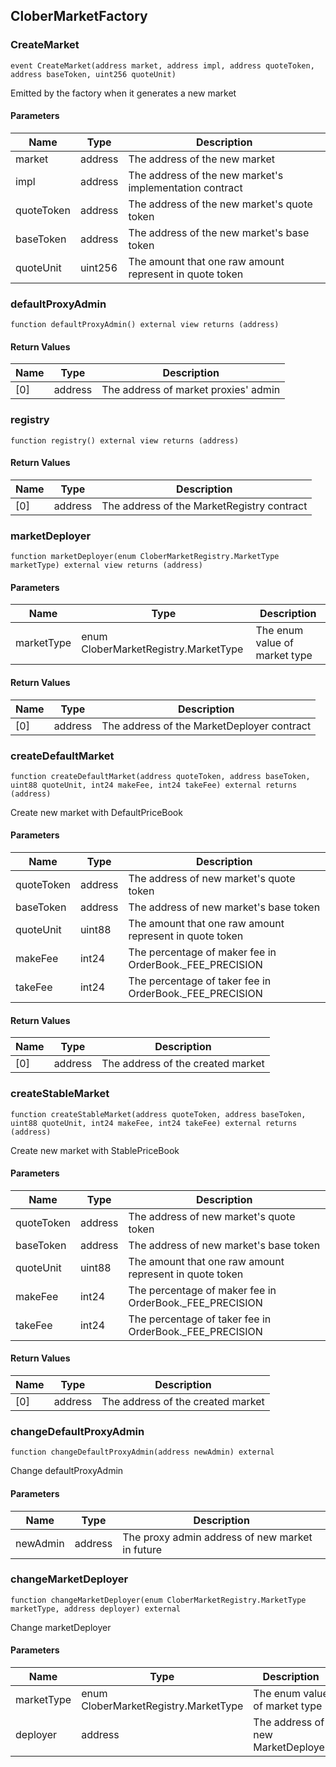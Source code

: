 ## CloberMarketFactory

### CreateMarket

```solidity
event CreateMarket(address market, address impl, address quoteToken, address baseToken, uint256 quoteUnit)
```

Emitted by the factory when it generates a new market

#### Parameters

| Name | Type | Description |
| ---- | ---- | ----------- |
| market | address | The address of the new market |
| impl | address | The address of the new market's implementation contract |
| quoteToken | address | The address of the new market's quote token |
| baseToken | address | The address of the new market's base token |
| quoteUnit | uint256 | The amount that one raw amount represent in quote token |

### defaultProxyAdmin

```solidity
function defaultProxyAdmin() external view returns (address)
```

#### Return Values

| Name | Type | Description |
| ---- | ---- | ----------- |
| [0] | address | The address of market proxies' admin |

### registry

```solidity
function registry() external view returns (address)
```

#### Return Values

| Name | Type | Description |
| ---- | ---- | ----------- |
| [0] | address | The address of the MarketRegistry contract |

### marketDeployer

```solidity
function marketDeployer(enum CloberMarketRegistry.MarketType marketType) external view returns (address)
```

#### Parameters

| Name | Type | Description |
| ---- | ---- | ----------- |
| marketType | enum CloberMarketRegistry.MarketType | The enum value of market type |

#### Return Values

| Name | Type | Description |
| ---- | ---- | ----------- |
| [0] | address | The address of the MarketDeployer contract |

### createDefaultMarket

```solidity
function createDefaultMarket(address quoteToken, address baseToken, uint88 quoteUnit, int24 makeFee, int24 takeFee) external returns (address)
```

Create new market with DefaultPriceBook

#### Parameters

| Name | Type | Description |
| ---- | ---- | ----------- |
| quoteToken | address | The address of new market's quote token |
| baseToken | address | The address of new market's base token |
| quoteUnit | uint88 | The amount that one raw amount represent in quote token |
| makeFee | int24 | The percentage of maker fee in OrderBook._FEE_PRECISION |
| takeFee | int24 | The percentage of taker fee in OrderBook._FEE_PRECISION |

#### Return Values

| Name | Type | Description |
| ---- | ---- | ----------- |
| [0] | address | The address of the created market |

### createStableMarket

```solidity
function createStableMarket(address quoteToken, address baseToken, uint88 quoteUnit, int24 makeFee, int24 takeFee) external returns (address)
```

Create new market with StablePriceBook

#### Parameters

| Name | Type | Description |
| ---- | ---- | ----------- |
| quoteToken | address | The address of new market's quote token |
| baseToken | address | The address of new market's base token |
| quoteUnit | uint88 | The amount that one raw amount represent in quote token |
| makeFee | int24 | The percentage of maker fee in OrderBook._FEE_PRECISION |
| takeFee | int24 | The percentage of taker fee in OrderBook._FEE_PRECISION |

#### Return Values

| Name | Type | Description |
| ---- | ---- | ----------- |
| [0] | address | The address of the created market |

### changeDefaultProxyAdmin

```solidity
function changeDefaultProxyAdmin(address newAdmin) external
```

Change defaultProxyAdmin

#### Parameters

| Name | Type | Description |
| ---- | ---- | ----------- |
| newAdmin | address | The proxy admin address of new market in future |

### changeMarketDeployer

```solidity
function changeMarketDeployer(enum CloberMarketRegistry.MarketType marketType, address deployer) external
```

Change marketDeployer

#### Parameters

| Name | Type | Description |
| ---- | ---- | ----------- |
| marketType | enum CloberMarketRegistry.MarketType | The enum value of market type |
| deployer | address | The address of new MarketDeployer |

